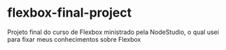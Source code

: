# flexbox-final-project
Projeto final do curso de Flexbox ministrado pela NodeStudio, o qual usei para fixar meus conhecimentos sobre Flexbox
